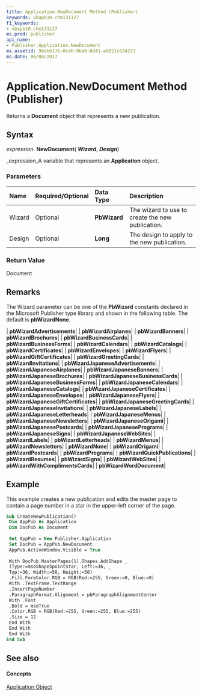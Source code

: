 ```yaml
---
title: Application.NewDocument Method (Publisher)
keywords: vbapb10.chm131127
f1_keywords:
- vbapb10.chm131127
ms.prod: publisher
api_name:
- Publisher.Application.NewDocument
ms.assetid: 9beb6176-0c46-0ba0-8d41-a9021c624223
ms.date: 06/08/2017
---
```



# Application.NewDocument Method (Publisher)

Returns a **Document** object that represents a new publication.


## Syntax

 _expression_. **NewDocument**( **_Wizard_**, **_Design_**)

 _expression_A variable that represents an **Application** object.


### Parameters



|**Name**|**Required/Optional**|**Data Type**|**Description**|
|:-----|:-----|:-----|:-----|
|Wizard|Optional| **PbWizard**|The wizard to use to create the new publication.|
|Design|Optional| **Long**|The design to apply to the new publication.|

### Return Value

Document


## Remarks

The Wizard parameter can be one of the **PbWizard** constants declared in the Microsoft Publisher type library and shown in the following table. The default is **pbWizardNone**.





| **pbWizardAdvertisements**|
| **pbWizardAirplanes**|
| **pbWizardBanners**|
| **pbWizardBrochures**|
| **pbWizardBusinessCards**|
| **pbWizardBusinessForms**|
| **pbWizardCalendars**|
| **pbWizardCatalogs**|
| **pbWizardCertificates**|
| **pbWizardEnvelopes**|
| **pbWizardFlyers**|
| **pbWizardGiftCertificates**|
| **pbWizardGreetingCards**|
| **pbWizardInvitations**|
| **pbWizardJapaneseAdvertisements**|
| **pbWizardJapaneseAirplanes**|
| **pbWizardJapaneseBanners**|
| **pbWizardJapaneseBrochures**|
| **pbWizardJapaneseBusinessCards**|
| **pbWizardJapaneseBusinessForms**|
| **pbWizardJapaneseCalendars**|
| **pbWizardJapaneseCatalogs**|
| **pbWizardJapaneseCertificates**|
| **pbWizardJapaneseEnvelopes**|
| **pbWizardJapaneseFlyers**|
| **pbWizardJapaneseGiftCertificates**|
| **pbWizardJapaneseGreetingCards**|
| **pbWizardJapaneseInvitations**|
| **pbWizardJapaneseLabels**|
| **pbWizardJapaneseLetterheads**|
| **pbWizardJapaneseMenus**|
| **pbWizardJapaneseNewsletters**|
| **pbWizardJapaneseOrigami**|
| **pbWizardJapanesePostcards**|
| **pbWizardJapanesePrograms**|
| **pbWizardJapaneseSigns**|
| **pbWizardJapaneseWebSites**|
| **pbWizardLabels**|
| **pbWizardLetterheads**|
| **pbWizardMenus**|
| **pbWizardNewsletters**|
| **pbWizardNone**|
| **pbWizardOrigami**|
| **pbWizardPostcards**|
| **pbWizardPrograms**|
| **pbWizardQuickPublications**|
| **pbWizardResumes**|
| **pbWizardSigns**|
| **pbWizardWebSites**|
| **pbWizardWithComplimentsCards**|
| **pbWizardWordDocument**|

## Example

This example creates a new publication and edits the master page to contain a page number in a star in the upper-left corner of the page.


```vb
Sub CreateNewPublication() 
 Dim AppPub As Application 
 Dim DocPub As Document 
 
 Set AppPub = New Publisher.Application 
 Set DocPub = AppPub.NewDocument 
 AppPub.ActiveWindow.Visible = True 
 
 With DocPub.MasterPages(1).Shapes.AddShape _ 
 (Type:=msoShape5pointStar, Left:=36, _ 
 Top:=36, Width:=50, Height:=50) 
 .Fill.ForeColor.RGB = RGB(Red:=255, Green:=0, Blue:=0) 
 With .TextFrame.TextRange 
 .InsertPageNumber 
 .ParagraphFormat.Alignment = pbParagraphAlignmentCenter 
 With .Font 
 .Bold = msoTrue 
 .Color.RGB = RGB(Red:=255, Green:=255, Blue:=255) 
 .Size = 12 
 End With 
 End With 
 End With 
End Sub
```


## See also


#### Concepts


 [Application Object](application-object-publisher.md)


